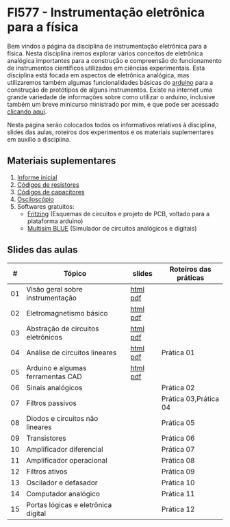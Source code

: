 # FI577 - Instrumentação eletrônica para a física

Bem vindos a página da disciplina de instrumentação eletrônica para a física. Nesta disciplina iremos explorar vários conceitos de eletrônica analógica importantes para a construção e compreensão do funcionamento de instrumentos científicos utilizados em ciências experimentais. Esta disciplina está focada em aspectos de eletrônica analógica, mas utilizaremos também algumas funcionalidades básicas do [arduino](http://www.arduino.cc) para a construção de protótipos de alguns instrumentos. Existe na internet uma grande variedade de informações sobre como utilizar o arduino, inclusive também um breve minicurso ministrado por mim, e que pode ser acessado [clicando aqui](minicurso_arduino.html).

Nesta página serão colocados todos os informativos relativos à disciplina, slides das aulas, roteiros dos experimentos e os materiais suplementares em auxílio a disciplina.

## Materiais suplementares

1. [Informe inicial](https://www.dropbox.com/s/0opfomssomraefd/informe_inicial.pdf?dl=0)
2. [Códigos de resistores](https://www.dropbox.com/s/7tp49dwx68755qn/resistores.pdf?dl=0)
3. [Códigos de capacitores](https://www.dropbox.com/s/484ycuat1s8cm5d/capacitores.pdf?dl=0)
4. [Osciloscópio](https://www.dropbox.com/s/27jkhdf64go2dct/osciloscopio.pdf?dl=0)
4. Softwares gratuitos:
    * [Fritzing](http://www.fritzing.org) (Esquemas de circuitos e projeto de PCB, voltado para a plataforma arduino)
    * [Multisim BLUE](http://br.mouser.com/MultiSimBlue/) (Simulador de circuitos analógicos e digitais)

## Slides das aulas

| #  | Tópico                              | slides                          | Roteiros das práticas |
|----|-------------------------------------|---------------------------------|-----------------------|
| 01 | Visão geral sobre instrumentação    | [html][s01-html] [pdf][s01-pdf] |                       |
| 02 | Eletromagnetismo básico             | [html][s02-html] [pdf][s02-pdf] |                       |
| 03 | Abstração de circuitos eletrônicos  | [html][s03-html] [pdf][s03-pdf] |                       |
| 04 | Análise de circuitos lineares       | [html][s04-html] [pdf][s04-pdf] | Prática 01            |
| 05 | Arduino e algumas ferramentas CAD   | [html][s05-html] [pdf][s05-pdf] |                       |
| 06 | Sinais analógicos                   |                                 | Prática 02            |
| 07 | Filtros passivos                    |                                 | Prática 03,Prática 04 |
| 08 | Diodos e circuitos não lineares     |                                 | Prática 05            |
| 09 | Transistores                        |                                 | Prática 06            |
| 10 | Amplificador diferencial            |                                 | Prática 07            |
| 11 | Amplificador operacional            |                                 | Prática 08            |
| 12 | Filtros ativos                      |                                 | Prática 09            |
| 13 | Oscilador e defasador               |                                 | Prática 10            |
| 14 | Computador analógico                |                                 | Prática 11            |
| 15 | Portas lógicas e eletrônica digital |                                 | Prática 12            |


[s01-html]: instrumentacao_fisica/capitulo_1.html
[s01-pdf]: https://www.dropbox.com/s/tumckbsmkx06uwn/capitulo_1.pdf?dl=0
[s02-html]: instrumentacao_fisica/capitulo_2.html
[s02-pdf]: https://www.dropbox.com/s/c8ir438wg78tosy/capitulo_2.pdf?dl=0
[s03-html]: instrumentacao_fisica/capitulo_3.html
[s03-pdf]: https://www.dropbox.com/s/dqiccx40wuluv6k/capitulo_3.pdf?dl=0
[s04-html]: instrumentacao_fisica/capitulo_4.html
[s04-pdf]: https://www.dropbox.com/s/ya5svg2ek802l35/capitulo_4.pdf?dl=0
[s05-html]: instrumentacao_fisica/capitulo_5.html
[s05-pdf]: https://www.dropbox.com/s/aw6rady7hzqwet8/capitulo_5.pdf?dl=0
